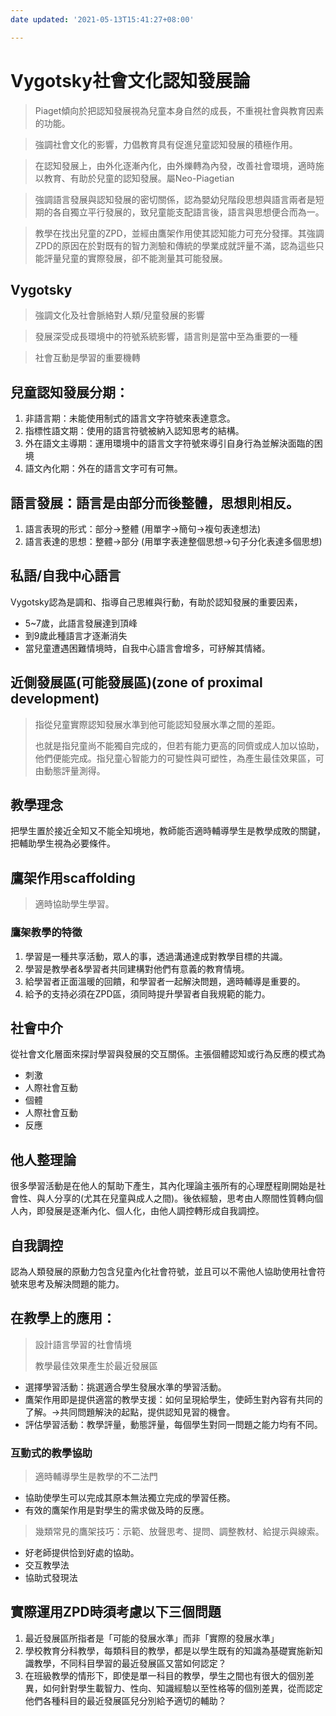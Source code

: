 ```yaml
---
date updated: '2021-05-13T15:41:27+08:00'

---
```


# Vygotsky社會文化認知發展論

> Piaget傾向於把認知發展視為兒童本身自然的成長，不重視社會與教育因素的功能。

> 強調社會文化的影響，力倡教育具有促進兒童認知發展的積極作用。

> 在認知發展上，由外化逐漸內化，由外爍轉為內發，改善社會環境，適時施以教育、有助於兒童的認知發展。屬Neo-Piagetian

> 強調語言發展與認知發展的密切關係，認為嬰幼兒階段思想與語言兩者是短期的各自獨立平行發展的，致兒童能支配語言後，語言與思想便合而為一。

> 教學在找出兒童的ZPD，並經由鷹架作用使其認知能力可充分發揮。其強調ZPD的原因在於對既有的智力測驗和傳統的學業成就評量不滿，認為這些只能評量兒童的實際發展，卻不能測量其可能發展。

## Vygotsky

> 強調文化及社會脈絡對人類/兒童發展的影響

> 發展深受成長環境中的符號系統影響，語言則是當中至為重要的一種

> 社會互動是學習的重要機轉

## 兒童認知發展分期：

1.  非語言期：未能使用制式的語言文字符號來表達意念。
2.  指標性語文期：使用的語言符號被納入認知思考的結構。
3.  外在語文主導期：運用環境中的語言文字符號來導引自身行為並解決面臨的困境
4.  語文內化期：外在的語言文字可有可無。

## 語言發展：語言是由部分而後整體，思想則相反。

1.  語言表現的形式：部分→整體 (用單字→簡句→複句表達想法)
2.  語言表達的思想：整體→部分 (用單字表達整個思想→句子分化表達多個思想)

## 私語/自我中心語言

Vygotsky認為是調和、指導自己思維與行動，有助於認知發展的重要因素，

-   5~7歲，此語言發展達到頂峰
-   到9歲此種語言才逐漸消失
-   當兒童遭遇困難情境時，自我中心語言會增多，可紓解其情緒。

## 近側發展區(可能發展區)(zone of proximal development)

> 指從兒童實際認知發展水準到他可能認知發展水準之間的差距。
>
> 也就是指兒童尚不能獨自完成的，但若有能力更高的同儕或成人加以協助，他們便能完成。指兒童心智能力的可變性與可塑性，為產生最佳效果區，可由動態評量測得。

## 教學理念

把學生置於接近全知又不能全知境地，教師能否適時輔導學生是教學成敗的關鍵，把輔助學生視為必要條件。

## 鷹架作用scaffolding

> 適時協助學生學習。

### 鷹架教學的特徵

1.  學習是一種共享活動，眾人的事，透過溝通達成對教學目標的共識。
2.  學習是教學者&學習者共同建構對他們有意義的教育情境。
3.  給學習者正面溫暖的回饋，和學習者一起解決問題，適時輔導是重要的。
4.  給予的支持必須在ZPD區，須同時提升學習者自我規範的能力。

## 社會中介

從社會文化層面來探討學習與發展的交互關係。主張個體認知或行為反應的模式為

-   刺激
-   人際社會互動
-   個體
-   人際社會互動
-   反應

## 他人整理論

很多學習活動是在他人的幫助下產生，其內化理論主張所有的心理歷程剛開始是社會性、與人分享的(尤其在兒童與成人之間)。後依經驗，思考由人際間性質轉向個人內，即發展是逐漸內化、個人化，由他人調控轉形成自我調控。

## 自我調控

認為人類發展的原動力包含兒童內化社會符號，並且可以不需他人協助使用社會符號來思考及解決問題的能力。

## 在教學上的應用：

> 設計語言學習的社會情境
>
> 教學最佳效果產生於最近發展區

-   選擇學習活動：挑選適合學生發展水準的學習活動。
-   鷹架作用即是提供適當的教學支援：如何呈現給學生，使師生對內容有共同的了解。→共同問題解決的起點，提供認知見習的機會。
-   評估學習活動：教學評量，動態評量，每個學生對同一問題之能力均有不同。

### 互動式的教學協助

> 適時輔導學生是教學的不二法門

-   協助使學生可以完成其原本無法獨立完成的學習任務。
-   有效的鷹架作用是對學生的需求做及時的反應。

> 幾類常見的鷹架技巧：示範、放聲思考、提問、調整教材、給提示與線索。

-   好老師提供恰到好處的協助。
-   交互教學法
-   協助式發現法

## 實際運用ZPD時須考慮以下三個問題

1.  最近發展區所指者是「可能的發展水準」而非「實際的發展水準」
2.  學校教育分科教學，每類科目的教學，都是以學生既有的知識為基礎實施新知識教學，不同科目學習的最近發展區又當如何認定？
3.  在班級教學的情形下，即使是單一科目的教學，學生之間也有很大的個別差異，如何針對學生載智力、性向、知識經驗以至性格等的個別差異，從而認定他們各種科目的最近發展區兒分別給予適切的輔助？
